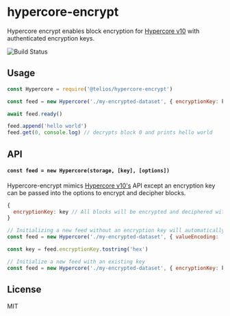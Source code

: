 # hypercore-encrypt

Hypercore encrypt enables block encryption for [Hypercore v10](https://github.com/hypercore-protocol/hypercore) with authenticated encryption keys.

<!-- ``` sh
npm install @telios/hypercore-encrypt
``` -->

![Build Status](https://github.com/Telios-org/hypercore-encrypt/actions/workflows/test-node.yml/badge.svg)

## Usage
``` js
const Hypercore = require('@telios/hypercore-encrypt')

const feed = new Hypercore('./my-encrypted-dataset', { encryptionKey: key, valueEncoding: 'json' })

await feed.ready()

feed.append('hello world')
feed.get(0, console.log) // decrypts block 0 and prints hello world
```
## API
#### `const feed = new Hypercore(storage, [key], [options])`
Hypercore-encrypt mimics [Hypercore v10's](https://github.com/hypercore-protocol/hypercore/blob/master/README.md#api) API except an encryption key can be passed into the options to encrypt and decipher blocks. 

``` js
{
  encryptionKey: key // All blocks will be encrypted and deciphered with this AEAD key
}
```

```js
// Initializing a new feed without an encryption key will automatically generate a new one
const feed = new Hypercore('./my-encrypted-dataset', { valueEncoding: 'json' })

const key = feed.encryptionKey.tostring('hex')

// Initialize a new feed with an existing key
const feed = new Hypercore('./my-encrypted-dataset', { encryptionKey: key, valueEncoding: 'json' })

```

## License
MIT
